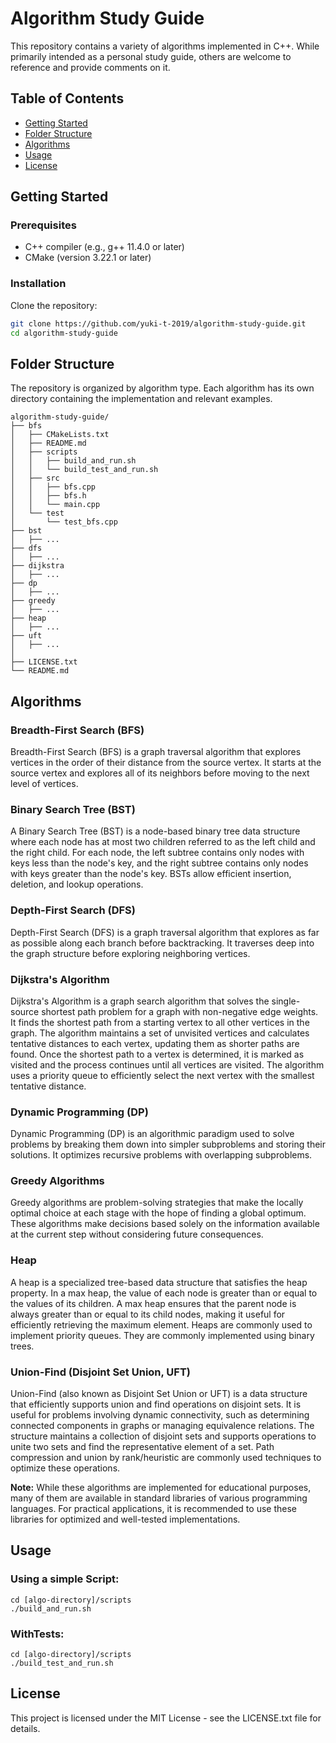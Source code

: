 # Algorithm Study Guide
This repository contains a variety of algorithms implemented in C++. 
While primarily intended as a personal study guide, others are welcome to reference and provide comments on it.

## Table of Contents
- [Getting Started](#getting-started)
- [Folder Structure](#folder-structure)
- [Algorithms](#algorithms)
- [Usage](#usage)
- [License](#license)


## Getting Started
### Prerequisites
- C++ compiler (e.g., g++ 11.4.0 or later)
- CMake (version 3.22.1 or later)

### Installation
Clone the repository:
```bash
git clone https://github.com/yuki-t-2019/algorithm-study-guide.git
cd algorithm-study-guide
```


## Folder Structure
The repository is organized by algorithm type.
Each algorithm has its own directory containing the implementation and relevant examples.
```
algorithm-study-guide/
├── bfs
│   ├── CMakeLists.txt
│   ├── README.md
│   ├── scripts
│   │   ├── build_and_run.sh
│   │   └── build_test_and_run.sh
│   ├── src
│   │   ├── bfs.cpp
│   │   ├── bfs.h
│   │   └── main.cpp
│   └── test
│       └── test_bfs.cpp
├── bst
│   ├── ...
├── dfs
│   ├── ...
├── dijkstra
│   ├── ...
├── dp
│   ├── ...
├── greedy
│   ├── ...
├── heap
│   ├── ...
├── uft
│   ├── ...
│
├── LICENSE.txt
└── README.md
```

## Algorithms
### Breadth-First Search (BFS)
Breadth-First Search (BFS) is a graph traversal algorithm that explores vertices in the order of their distance from the source vertex. It starts at the source vertex and explores all of its neighbors before moving to the next level of vertices.

### Binary Search Tree (BST)
A Binary Search Tree (BST) is a node-based binary tree data structure where each node has at most two children referred to as the left child and the right child. For each node, the left subtree contains only nodes with keys less than the node's key, and the right subtree contains only nodes with keys greater than the node's key. BSTs allow efficient insertion, deletion, and lookup operations.

### Depth-First Search (DFS)
Depth-First Search (DFS) is a graph traversal algorithm that explores as far as possible along each branch before backtracking. It traverses deep into the graph structure before exploring neighboring vertices.

### Dijkstra's Algorithm
Dijkstra's Algorithm is a graph search algorithm that solves the single-source shortest path problem for a graph with non-negative edge weights. It finds the shortest path from a starting vertex to all other vertices in the graph. The algorithm maintains a set of unvisited vertices and calculates tentative distances to each vertex, updating them as shorter paths are found. Once the shortest path to a vertex is determined, it is marked as visited and the process continues until all vertices are visited. The algorithm uses a priority queue to efficiently select the next vertex with the smallest tentative distance.

### Dynamic Programming (DP)
Dynamic Programming (DP) is an algorithmic paradigm used to solve problems by breaking them down into simpler subproblems and storing their solutions. It optimizes recursive problems with overlapping subproblems.

### Greedy Algorithms
Greedy algorithms are problem-solving strategies that make the locally optimal choice at each stage with the hope of finding a global optimum. These algorithms make decisions based solely on the information available at the current step without considering future consequences.

### Heap
A heap is a specialized tree-based data structure that satisfies the heap property. In a max heap, the value of each node is greater than or equal to the values of its children. A max heap ensures that the parent node is always greater than or equal to its child nodes, making it useful for efficiently retrieving the maximum element. Heaps are commonly used to implement priority queues. They are commonly implemented using binary trees.

### Union-Find (Disjoint Set Union, UFT)
Union-Find (also known as Disjoint Set Union or UFT) is a data structure that efficiently supports union and find operations on disjoint sets. It is useful for problems involving dynamic connectivity, such as determining connected components in graphs or managing equivalence relations. The structure maintains a collection of disjoint sets and supports operations to unite two sets and find the representative element of a set. Path compression and union by rank/heuristic are commonly used techniques to optimize these operations.

**Note:**
While these algorithms are implemented for educational purposes, many of them are available in standard libraries of various programming languages. For practical applications, it is recommended to use these libraries for optimized and well-tested implementations.


## Usage
### Using a simple Script:
```
cd [algo-directory]/scripts
./build_and_run.sh
```
### WithTests:
```
cd [algo-directory]/scripts
./build_test_and_run.sh
```


## License
This project is licensed under the MIT License - see the LICENSE.txt file for details.

